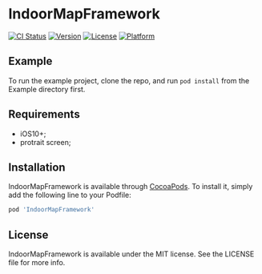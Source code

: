 # IndoorMapFramework

[![CI Status](https://img.shields.io/travis/641540230@qq.com/IndoorMapFramework.svg?style=flat)](https://travis-ci.org/641540230@qq.com/IndoorMapFramework)
[![Version](https://img.shields.io/cocoapods/v/IndoorMapFramework.svg?style=flat)](https://cocoapods.org/pods/IndoorMapFramework)
[![License](https://img.shields.io/cocoapods/l/IndoorMapFramework.svg?style=flat)](https://cocoapods.org/pods/IndoorMapFramework)
[![Platform](https://img.shields.io/cocoapods/p/IndoorMapFramework.svg?style=flat)](https://cocoapods.org/pods/IndoorMapFramework)

## Example

To run the example project, clone the repo, and run `pod install` from the Example directory first.

## Requirements
* iOS10+;
* protrait screen;

## Installation

IndoorMapFramework is available through [CocoaPods](https://cocoapods.org). To install
it, simply add the following line to your Podfile:

```ruby
pod 'IndoorMapFramework'
```

## License

IndoorMapFramework is available under the MIT license. See the LICENSE file for more info.
